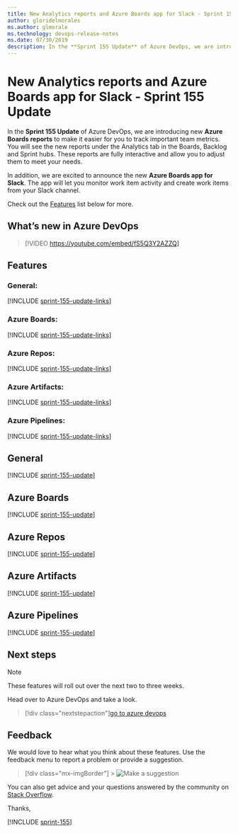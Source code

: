 ```yaml
---
title: New Analytics reports and Azure Boards app for Slack - Sprint 155 Update
author: gloridelmorales
ms.author: glmorale
ms.technology: devops-release-notes
ms.date: 07/30/2019
description: In the **Sprint 155 Update** of Azure DevOps, we are introducing new Azure Boards Analytics reports to make it easier for you to track important team metrics.
---
```


# New Analytics reports and Azure Boards app for Slack - Sprint 155 Update

In the **Sprint 155 Update** of Azure DevOps, we are introducing new **Azure Boards reports** to make it easier for you to track important team metrics. You will see the new reports under the Analytics tab in the Boards, Backlog and Sprint hubs. These reports are fully interactive and allow you to adjust them to meet your needs.

In addition, we are excited to announce the new **Azure Boards app for Slack**. The app will let you monitor work item activity and create work items from your Slack channel.

Check out the [Features](#features) list below for more.

## What’s new in Azure DevOps

> [!VIDEO https://youtube.com/embed/fS5Q3Y2AZZQ]

## Features

### General:

[!INCLUDE [sprint-155-update-links](includes/general/sprint-155-update-links.md)]

### Azure Boards:

[!INCLUDE [sprint-155-update-links](includes/boards/sprint-155-update-links.md)]

### Azure Repos:

[!INCLUDE [sprint-155-update-links](includes/repos/sprint-155-update-links.md)]

### Azure Artifacts:

[!INCLUDE [sprint-155-update-links](includes/artifacts/sprint-155-update-links.md)]

### Azure Pipelines:

[!INCLUDE [sprint-155-update-links](includes/pipelines/sprint-155-update-links.md)]

## General

[!INCLUDE [sprint-155-update](includes/general/sprint-155-update.md)]

## Azure Boards

[!INCLUDE [sprint-155-update](includes/boards/sprint-155-update.md)]

## Azure Repos

[!INCLUDE [sprint-155-update](includes/repos/sprint-155-update.md)]

## Azure Artifacts

[!INCLUDE [sprint-155-update](includes/artifacts/sprint-155-update.md)]

## Azure Pipelines

[!INCLUDE [sprint-155-update](includes/pipelines/sprint-155-update.md)]

## Next steps

> [!NOTE]
> These features will roll out over the next two to three weeks.

Head over to Azure DevOps and take a look.

> [!div class="nextstepaction"][go to azure devops](https://go.microsoft.com/fwlink/?LinkId=307137&campaign=o~msft~docs~product-vsts~release-notes)

## Feedback

We would love to hear what you think about these features. Use the feedback menu to report a problem or provide a suggestion.

> [!div class="mx-imgBorder"] > ![Make a suggestion](../media/make-a-suggestion.png)

You can also get advice and your questions answered by the community on [Stack Overflow](https://stackoverflow.com/questions/tagged/azure-devops).

Thanks,

[!INCLUDE [sprint-155](includes/signer/sprint-155.md)]
